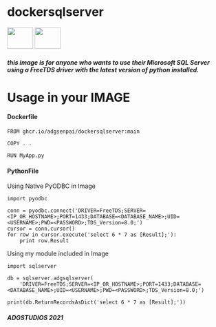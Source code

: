 # dockersqlserver

<img src="https://user-images.githubusercontent.com/45560312/128073753-3c84a85e-8de4-4693-97ac-3cc462a18547.png" width="60" height="50">
<img src="https://user-images.githubusercontent.com/45560312/130338832-9a221ab5-cd4b-4194-87a2-4974e6400443.png" width="60" height="50">

##### this image is for anyone who wants to use their Microsoft SQL Server using a FreeTDS driver with the latest version of python installed.


# Usage in your IMAGE

#### Dockerfile

```
FROM ghcr.io/adgsenpai/dockersqlserver:main

COPY . .

RUN MyApp.py
```

#### PythonFile

Using Native PyODBC in Image

```
import pyodbc

conn = pyodbc.connect('DRIVER=FreeTDS;SERVER=<IP_OR_HOSTNAME>;PORT=1433;DATABASE=<DATABASE_NAME>;UID=<USERNAME>;PWD=<PASSWORD>;TDS_Version=8.0;')
cursor = conn.cursor()
for row in cursor.execute('select 6 * 7 as [Result];'):
    print row.Result
```

Using my module included in Image

```
import sqlserver

db = sqlserver.adgsqlserver(
    'DRIVER=FreeTDS;SERVER=<IP_OR_HOSTNAME>;PORT=1433;DATABASE=<DATABASE_NAME>;UID=<USERNAME>;PWD=<PASSWORD>;TDS_Version=8.0;')
    
print(db.ReturnRecordsAsDict('select 6 * 7 as [Result];'))
```


##### ADGSTUDIOS 2021
